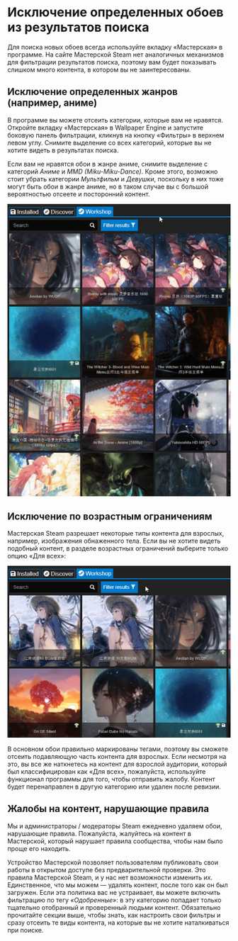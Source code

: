 # Исключение определенных обоев из результатов поиска

Для поиска новых обоев всегда используйте вкладку «Мастерская» в программе. На сайте Мастерской Steam нет аналогичных механизмов для фильтрации результатов поиска, поэтому вам будет показывать слишком много контента, в котором вы не заинтересованы.

## Исключение определенных жанров (например, аниме)

В программе вы можете отсеить категории, которые вам не нравятся. Откройте вкладку «Мастерская» в Wallpaper Engine и запустите боковую панель фильтрации, кликнув на кнопку «Фильтры» в верхнем левом углу. Снимите выделение со всех категорий, которые вы не хотите видеть в результатах поиска.

Если вам не нравятся обои в жанре аниме, снимите выделение с категорий *Аниме* и *MMD (Miku-Miku-Dance)*. Кроме этого, возможно стоит убрать категории *Мультфильм* и *Девушки*, поскольку в них тоже могут быть обои в жанре аниме, но в таком случае вы с большой вероятностью отсеете и посторонний контент.

![Deselect all categories you do not like in the filter sidebar](./categories.gif)

## Исключение по возрастным ограничениям

Мастерская Steam разрешает некоторые типы контента для взрослых, например, изображения обнаженного тела. Если вы не хотите видеть подобный контент, в разделе возрастных ограничений выберите только опцию «Для всех»:

![Deslect the "Mature" and "Questionable" age rating in the filter sidebar](./ageratings.gif)

В основном обои правильно маркированы тегами, поэтому вы сможете отсеить подавляющую часть контента для взрослых. Если несмотря на это, вы все же наткнетесь на контент для взрослой аудитории, который был классифицирован как «Для всех», пожалуйста, используйте функционал программы для того, чтобы отправить жалобу. Контент будет перенаправлен в другую категорию или удален после ревизии.

## Жалобы на контент, нарушающие правила

Мы и администраторы / модераторы Steam ежедневно удаляем обои, нарушающие правила. Пожалуйста, жалуйтесь на контент в Мастерской, который нарушает правила сообщества, чтобы нам было проще его находить.

Устройство Мастерской позволяет пользователям публиковать свои работы в открытом доступе без предварительной проверки. Это правила Мастерской Steam, и у нас нет возможности изменить их. Единственное, что мы можем — удалять контент, после того как он был загружен. Если эта политика вас не устраивает, вы можете включить фильтрацию по тегу *«Одобренные»*: в эту категорию попадает только тщательно отобранный и проверенный людьми контент. Обязательно прочитайте секции выше, чтобы знать, как настроить свои фильтры и сразу отсеить те виды контента, на которые вы не хотите наталкиваться при поиске.